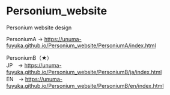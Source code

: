 # Personium_website
Personium website design

PersoniumA
 -> https://unuma-fuyuka.github.io/Personium_website/PersoniumA/index.html
 
PersoniumB（★）<br>
 JP　-> https://unuma-fuyuka.github.io/Personium_website/PersoniumB/ja/index.html<br>
 EN　-> https://unuma-fuyuka.github.io/Personium_website/PersoniumB/en/index.html
